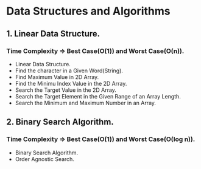 # Data Structures and Algorithms
## 1. Linear Data Structure. 
### Time Complexity => Best Case(O(1)) and Worst Case(O(n)).
* Linear Data Structure.
* Find the character in a Given Word(String).
* Find Maximum Value in 2D Array.
* Find the Minimu Index Value in the 2D Array.
* Search the Target Value in the 2D Array.
* Search the Target Element in the Given Range of an Array Length.
* Search the Minimum and Maximum Number in an Array.
## 2. Binary Search Algorithm.
### Time Complexity => Best Case(O(1)) and Worst Case(O(log n)).
* Binary Search Algorithm.
* Order Agnostic Search. 
